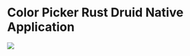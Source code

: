 # Color Picker Rust Druid Native Application

<img src="https://github.com/santokalayil/Color_Picker_Rust_Druid_Native_Application/blob/main/colorpicker.png">
